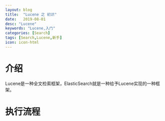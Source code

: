 ```yaml
---
layout: blog
title:  "Lucene 之 初识"
date:   2019-08-01
desc: "Lucene"
keywords: "Lucene,入门"
categories: [Search]
tags: [Search,Lucene,新手]
icon: icon-html
---
```

# 介绍
Lucene是一种全文检索框架，ElasticSearch就是一种给予Lucene实现的一种框架。

# 执行流程